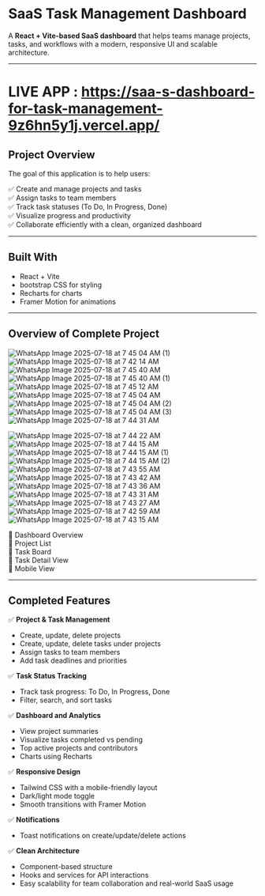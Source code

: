 # SaaS Task Management Dashboard

A **React + Vite-based SaaS dashboard** that helps teams manage projects, tasks, and workflows with a modern, responsive UI and scalable architecture.

---
# LIVE APP : https://saa-s-dashboard-for-task-management-9z6hn5y1j.vercel.app/
## Project Overview

The goal of this application is to help users:

✅ Create and manage projects and tasks  
✅ Assign tasks to team members  
✅ Track task statuses (To Do, In Progress, Done)  
✅ Visualize progress and productivity  
✅ Collaborate efficiently with a clean, organized dashboard

---

## Built With

- React + Vite
- bootstrap CSS for styling
- Recharts for charts
- Framer Motion for animations

---

## Overview of Complete Project
![WhatsApp Image 2025-07-18 at 7 45 04 AM (1)](https://github.com/user-attachments/assets/3b386ee7-7d19-488b-b3c8-15307dd37546)
![WhatsApp Image 2025-07-18 at 7 42 14 AM](https://github.com/user-attachments/assets/3f1c95c0-0094-4fef-a995-fff67eddfd68)
![WhatsApp Image 2025-07-18 at 7 45 40 AM](https://github.com/user-attachments/assets/32ad3987-81e4-44b7-938e-89639b3c6545)
![WhatsApp Image 2025-07-18 at 7 45 40 AM (1)](https://github.com/user-attachments/assets/3aeaf06f-3080-4626-8c5c-861c696cbdcd)
![WhatsApp Image 2025-07-18 at 7 45 12 AM](https://github.com/user-attachments/assets/a3f6a690-c49e-4db1-8b7a-2d89b926670d)
![WhatsApp Image 2025-07-18 at 7 45 04 AM](https://github.com/user-attachments/assets/7797efbd-8326-4e0d-9792-741718e7326b)
![WhatsApp Image 2025-07-18 at 7 45 04 AM (2)](https://github.com/user-attachments/assets/eb745961-b448-476d-bd96-e29d68e8b12f)
![WhatsApp Image 2025-07-18 at 7 45 04 AM (3)](https://github.com/user-attachments/assets/d00cc09f-69bc-4160-a200-0c89c3e8d098)
![WhatsApp Image 2025-07-18 at 7 44 31 AM](https://github.com/user-attachments/assets/67cd1b7a-9a4f-47d3-9f86-90a08376d52f)

![WhatsApp Image 2025-07-18 at 7 44 22 AM](https://github.com/user-attachments/assets/27273c3f-4327-40f1-8c2c-d5bb44f154c0)
![WhatsApp Image 2025-07-18 at 7 44 15 AM](https://github.com/user-attachments/assets/668c13b5-749d-4966-841a-9bb66e37d7cd)
![WhatsApp Image 2025-07-18 at 7 44 15 AM (1)](https://github.com/user-attachments/assets/2fbff784-e9c2-4f33-863c-1bb0e1d9c7ab)
![WhatsApp Image 2025-07-18 at 7 44 15 AM (2)](https://github.com/user-attachments/assets/19c3c8cc-df60-4ef5-8c06-86d491587116)
![WhatsApp Image 2025-07-18 at 7 43 55 AM](https://github.com/user-attachments/assets/06529972-6b8a-416c-81b4-ae5c1d00304f)
![WhatsApp Image 2025-07-18 at 7 43 42 AM](https://github.com/user-attachments/assets/5ff80d67-dab7-4831-9b44-5b4a9f3a8f62)
![WhatsApp Image 2025-07-18 at 7 43 36 AM](https://github.com/user-attachments/assets/73e5c855-5f04-49ce-8107-3785d4384e0f)
![WhatsApp Image 2025-07-18 at 7 43 31 AM](https://github.com/user-attachments/assets/9c282587-5656-4297-9aed-79f4d7393b3c)
![WhatsApp Image 2025-07-18 at 7 43 27 AM](https://github.com/user-attachments/assets/40d02fd4-e057-47db-9d0a-cb6ba2c2b4e3)
![WhatsApp Image 2025-07-18 at 7 42 59 AM](https://github.com/user-attachments/assets/0e833d28-b426-42a2-aa8b-44db7a8a4f0e)
![WhatsApp Image 2025-07-18 at 7 43 15 AM](https://github.com/user-attachments/assets/0e676ef0-69e1-48d2-9a9e-1c084f32c1c5)

📸 Dashboard Overview  
📸 Project List  
📸 Task Board  
📸 Task Detail View  
📸 Mobile View

---

## Completed Features
✅ **Project & Task Management**  
- Create, update, delete projects
- Create, update, delete tasks under projects
- Assign tasks to team members
- Add task deadlines and priorities

✅ **Task Status Tracking**  
- Track task progress: To Do, In Progress, Done
- Filter, search, and sort tasks

✅ **Dashboard and Analytics**  
- View project summaries
- Visualize tasks completed vs pending
- Top active projects and contributors
- Charts using Recharts

✅ **Responsive Design**  
- Tailwind CSS with a mobile-friendly layout
- Dark/light mode toggle
- Smooth transitions with Framer Motion

✅ **Notifications**  
- Toast notifications on create/update/delete actions

✅ **Clean Architecture**  
- Component-based structure
- Hooks and services for API interactions
- Easy scalability for team collaboration and real-world SaaS usage



